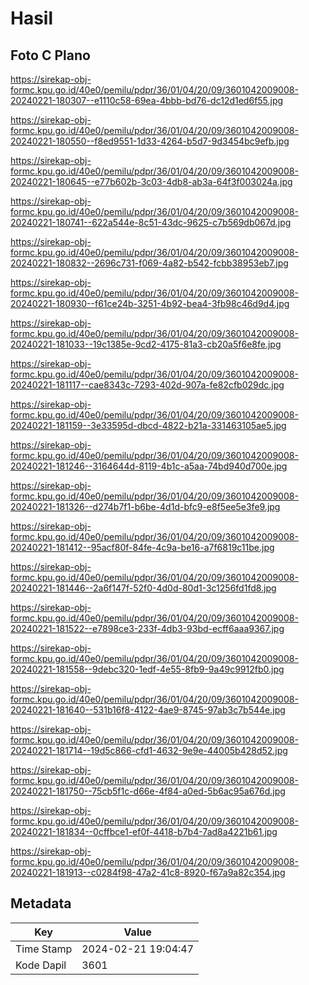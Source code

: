 # Hasil

## Foto C Plano

https://sirekap-obj-formc.kpu.go.id/40e0/pemilu/pdpr/36/01/04/20/09/3601042009008-20240221-180307--e1110c58-69ea-4bbb-bd76-dc12d1ed6f55.jpg

https://sirekap-obj-formc.kpu.go.id/40e0/pemilu/pdpr/36/01/04/20/09/3601042009008-20240221-180550--f8ed9551-1d33-4264-b5d7-9d3454bc9efb.jpg

https://sirekap-obj-formc.kpu.go.id/40e0/pemilu/pdpr/36/01/04/20/09/3601042009008-20240221-180645--e77b602b-3c03-4db8-ab3a-64f3f003024a.jpg

https://sirekap-obj-formc.kpu.go.id/40e0/pemilu/pdpr/36/01/04/20/09/3601042009008-20240221-180741--622a544e-8c51-43dc-9625-c7b569db067d.jpg

https://sirekap-obj-formc.kpu.go.id/40e0/pemilu/pdpr/36/01/04/20/09/3601042009008-20240221-180832--2696c731-f069-4a82-b542-fcbb38953eb7.jpg

https://sirekap-obj-formc.kpu.go.id/40e0/pemilu/pdpr/36/01/04/20/09/3601042009008-20240221-180930--f61ce24b-3251-4b92-bea4-3fb98c46d9d4.jpg

https://sirekap-obj-formc.kpu.go.id/40e0/pemilu/pdpr/36/01/04/20/09/3601042009008-20240221-181033--19c1385e-9cd2-4175-81a3-cb20a5f6e8fe.jpg

https://sirekap-obj-formc.kpu.go.id/40e0/pemilu/pdpr/36/01/04/20/09/3601042009008-20240221-181117--cae8343c-7293-402d-907a-fe82cfb029dc.jpg

https://sirekap-obj-formc.kpu.go.id/40e0/pemilu/pdpr/36/01/04/20/09/3601042009008-20240221-181159--3e33595d-dbcd-4822-b21a-331463105ae5.jpg

https://sirekap-obj-formc.kpu.go.id/40e0/pemilu/pdpr/36/01/04/20/09/3601042009008-20240221-181246--3164644d-8119-4b1c-a5aa-74bd940d700e.jpg

https://sirekap-obj-formc.kpu.go.id/40e0/pemilu/pdpr/36/01/04/20/09/3601042009008-20240221-181326--d274b7f1-b6be-4d1d-bfc9-e8f5ee5e3fe9.jpg

https://sirekap-obj-formc.kpu.go.id/40e0/pemilu/pdpr/36/01/04/20/09/3601042009008-20240221-181412--95acf80f-84fe-4c9a-be16-a7f6819c11be.jpg

https://sirekap-obj-formc.kpu.go.id/40e0/pemilu/pdpr/36/01/04/20/09/3601042009008-20240221-181446--2a6f147f-52f0-4d0d-80d1-3c1256fd1fd8.jpg

https://sirekap-obj-formc.kpu.go.id/40e0/pemilu/pdpr/36/01/04/20/09/3601042009008-20240221-181522--e7898ce3-233f-4db3-93bd-ecff6aaa9367.jpg

https://sirekap-obj-formc.kpu.go.id/40e0/pemilu/pdpr/36/01/04/20/09/3601042009008-20240221-181558--9debc320-1edf-4e55-8fb9-9a49c9912fb0.jpg

https://sirekap-obj-formc.kpu.go.id/40e0/pemilu/pdpr/36/01/04/20/09/3601042009008-20240221-181640--531b16f8-4122-4ae9-8745-97ab3c7b544e.jpg

https://sirekap-obj-formc.kpu.go.id/40e0/pemilu/pdpr/36/01/04/20/09/3601042009008-20240221-181714--19d5c866-cfd1-4632-9e9e-44005b428d52.jpg

https://sirekap-obj-formc.kpu.go.id/40e0/pemilu/pdpr/36/01/04/20/09/3601042009008-20240221-181750--75cb5f1c-d66e-4f84-a0ed-5b6ac95a676d.jpg

https://sirekap-obj-formc.kpu.go.id/40e0/pemilu/pdpr/36/01/04/20/09/3601042009008-20240221-181834--0cffbce1-ef0f-4418-b7b4-7ad8a4221b61.jpg

https://sirekap-obj-formc.kpu.go.id/40e0/pemilu/pdpr/36/01/04/20/09/3601042009008-20240221-181913--c0284f98-47a2-41c8-8920-f67a9a82c354.jpg


## Metadata

| Key        | Value               |
| ---------- | ------------------- |
| Time Stamp | 2024-02-21 19:04:47 |
| Kode Dapil | 3601                |



